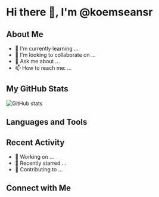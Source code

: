 # Hi there 👋, I'm @koemseansr

<!--
A profile README appears on your GitHub profile when you create a repository with the same name as your username and add a README.md to it.
-->

## About Me
- 🌱 I'm currently learning ...
- 👯 I'm looking to collaborate on ...
- 💬 Ask me about ...
- 📫 How to reach me: ...

## My GitHub Stats
![GitHub stats](https://github-readme-stats.vercel.app/api?username=koemseansr&show_icons=true&theme=radical)

## Languages and Tools
<!-- You can customize this section with the tools and technologies you use -->
<p align="left">
  <!-- Add tool icons here from https://github.com/devicons/devicon -->
</p>

## Recent Activity
<!-- This section will show your recent GitHub activity -->
- 🔭 Working on ...
- 🌟 Recently starred ...
- 🤝 Contributing to ...

## Connect with Me
<!-- Add your social media and professional network links -->
